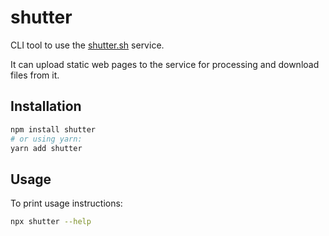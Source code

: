 # shutter

CLI tool to use the [shutter.sh](https://shutter.sh/) service.

It can upload static web pages to the service for processing and download files from it.

## Installation

```sh
npm install shutter
# or using yarn:
yarn add shutter
```

## Usage

To print usage instructions:

```sh
npx shutter --help
```
